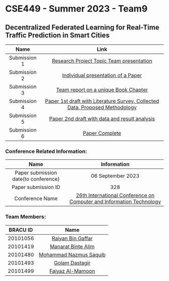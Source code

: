 # CSE449 - Summer 2023 - Team9

## Decentralized Federated Learning for Real-Time Traffic Prediction in Smart Cities

| Name | Link |
| :---: | :---: |
| Submission 1 | [Research Project Topic Team presentation](https://github.com/golamdastagir/CSE449_team9/tree/main/submission1) |
| Submission 2 | [Individual presentation of a Paper](https://github.com/golamdastagir/CSE449_team9/tree/main/submission2) |
| Submission 3 | [Team report on a unique Book Chapter](https://github.com/golamdastagir/CSE449_team9/tree/main/submission3) |
| Submission 4 | [Paper 1st draft with Literature Survey, Collected Data, Proposed Methodology](https://github.com/golamdastagir/CSE449_team9/tree/main/submission4) |
| Submission 5 | [Paper 2nd draft with data and result analysis](https://github.com/golamdastagir/CSE449_team9/tree/main/submission5) |
| Submission 6 | [Paper Complete ](https://github.com/golamdastagir/CSE449_team9/tree/main/submission6) |

### Conference Related Information:
| Name | Information |
| :---: | :---: |
| Paper submission date(to conference) | 06 September 2023 |
| Paper submission ID | 328 |
| Conference Name | [26th International Conference on Computer and Information Technology](http://iccit.org.bd/2023/) |


### Team Members:

| BRACU ID | Name |
| :---: | :---: |
| 20101056 | [Raiyan Bin Gaffar](https://github.com/RAY101x/CSE449) |
| 20101419 | [Manarat Binte Alim](https://github.com/manarat19/CSE449) |
| 20101480 | [Mohammad Nazmus Saquib](https://github.com/Arduino480/CSE449) |
| 20101493 | [Golam Dastagir]() |
| 20101499 | [Faiyaz Al-Mamoon](https://github.com/FaiyazMamoon/CSE449) |
